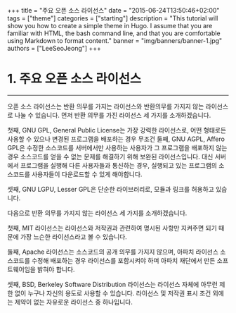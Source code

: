 +++
title = "주요 오픈 소스 라이선스"
date = "2015-06-24T13:50:46+02:00"
tags = ["theme"]
categories = ["starting"]
description = "This tutorial will show you how to create a simple theme in Hugo. I assume that you are familiar with HTML, the bash command line, and that you are comfortable using Markdown to format content."
banner = "img/banners/banner-1.jpg"
authors = ["LeeSeoJeong"]
+++

# 1. 주요 오픈 소스 라이선스
***
 오픈 소스 라이선스는 반환 의무를 가지는 라이선스와 반환의무를 가지지 않는 라이선스로 나눌 수 있습니다. 먼저 반환 의무를 가진 라이선스 세 가지를 소개하겠습니다.


 첫째, GNU GPL, General Public License는 가장 강력한 라이선스로, 어떤 형태로든 사용할 수 있으나 변경된 프로그램을 배포하는 경우 무조건 
 둘째, GNU AGPL, Affero GPL은 수정한 소스코드를 서버에서만 사용하는 사용자가 그 프로그램을 배포하지 않는 경우 소스코드를 얻을 수 없는 문제를 해결하기 위해 보완된 라이선스입니다. 대신 서버에서 프로그램을 실행해 다른 사용자들과 통신하는 경우, 실행되고 있는 프로그램의 소스코드를 사용자들이 다운로드할 수 있게 해야합니다.

 셋째, GNU LGPU, Lesser GPL은 단순한 라이브러리로, 모듈과 링크를 허용하고 있습니다.



다음으로 반환 의무를 가지지 않는 라이선스 세 가지를 소개하겠습니다.


첫째, MIT 라이선스는 라이선스와 저작권과 관련하여 명시된 사항만 지켜주면 되기 때문에 가장 느슨한 라이선스라고 볼 수 있습니다.

둘째, Apache 라이선스는 소스코드의 공개 의무를 가지지 않으며, 아파치 라이선스 소스코드를 수정해 배포하는 경우 라이선스를 포함시켜야 하며 아파치 재단에서 만든 소프트웨어임을 밝혀야 합니다.

셋째, BSD, Berkeley Software Distribution 라이선스는 라이선스 자체에 아무런 제한 없이 누구나 자신의 용도로 사용할 수 있습니다. 라이선스 및 저작권 표시 조건 외에는 제약이 없는 자유로운 라이선스 중 하나입니다.
